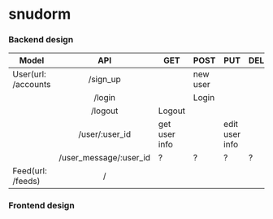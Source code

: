 # snudorm

### Backend design

| Model               |          API           | GET           | POST     | PUT            | DELETE |
| ------------------- | :--------------------: | ------------- | -------- | -------------- | ------ |
| User(url: /accounts |        /sign_up        |               | new user |                |        |
|                     |         /login         |               | Login    |                |        |
|                     |        /logout         | Logout        |          |                |        |
|                     |     /user/:user_id     | get user info |          | edit user info |        |
|                     | /user_message/:user_id | ?             | ?        | ?              | ?      |
| Feed(url: /feeds)   |           /            |               |          |                |        |





### Frontend design 



